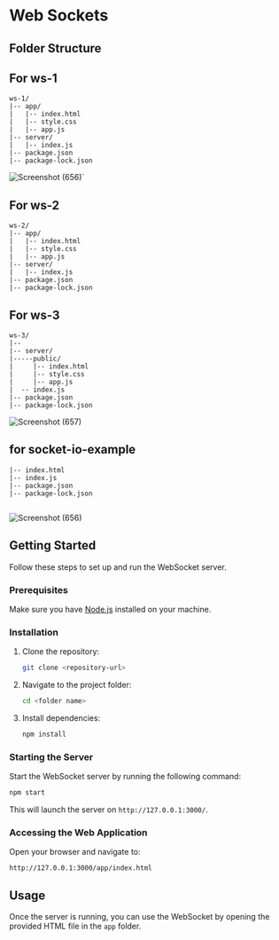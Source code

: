 
# Web Sockets

## Folder Structure

## For ws-1
```
ws-1/
|-- app/
|   |-- index.html
|   |-- style.css
|   |-- app.js
|-- server/
|   |-- index.js
|-- package.json
|-- package-lock.json
```
![Screenshot (656)](https://github.com/g3vind/web-sockets/assets/70854788/3b4e86d7-8165-4f11-b8ad-6a38a432e681)`

## For ws-2
```
ws-2/
|-- app/
|   |-- index.html
|   |-- style.css
|   |-- app.js
|-- server/
|   |-- index.js
|-- package.json
|-- package-lock.json
```

## For ws-3
```
ws-3/
|-- 
|-- server/
|-----public/
|     |-- index.html
|     |-- style.css
|     |-- app.js
|  -- index.js
|-- package.json
|-- package-lock.json
```
![Screenshot (657)](https://github.com/g3vind/web-sockets/assets/70854788/d3826eac-216a-47c2-aab9-57137c9d4e8b)

## for socket-io-example 
```
|-- index.html
|-- index.js
|-- package.json
|-- package-lock.json
 
```

![Screenshot (656)](https://github.com/g3vind/web-sockets/assets/70854788/3b4e86d7-8165-4f11-b8ad-6a38a432e681)

## Getting Started

Follow these steps to set up and run the WebSocket server.

### Prerequisites

Make sure you have [Node.js](https://nodejs.org/) installed on your machine.

### Installation

1. Clone the repository:

   ```bash
   git clone <repository-url>
   ```

2. Navigate to the project folder:

   ```bash
   cd <folder name>
   ```

3. Install dependencies:

   ```bash
   npm install
   ```

### Starting the Server

Start the WebSocket server by running the following command:

```bash
npm start
```

This will launch the server on `http://127.0.0.1:3000/`.

### Accessing the Web Application

Open your browser and navigate to:

```
http://127.0.0.1:3000/app/index.html
```

## Usage

Once the server is running, you can use the WebSocket by opening the provided HTML file in the `app` folder.




